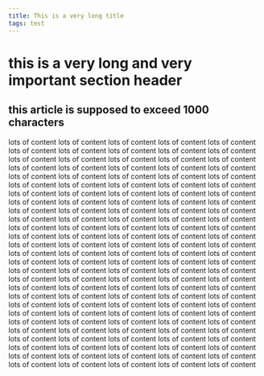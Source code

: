 ```yaml
---
title: This is a very long title
tags: test
---
```


# this is a very long and very important section header

## this article is supposed to exceed 1000 characters

lots of content lots of content lots of content lots of content lots of content
lots of content lots of content lots of content lots of content lots of content
lots of content lots of content lots of content lots of content lots of content
lots of content lots of content lots of content lots of content lots of content
lots of content lots of content lots of content lots of content lots of content
lots of content lots of content lots of content lots of content lots of content
lots of content lots of content lots of content lots of content lots of content
lots of content lots of content lots of content lots of content lots of content
lots of content lots of content lots of content lots of content lots of content
lots of content lots of content lots of content lots of content lots of content
lots of content lots of content lots of content lots of content lots of content
lots of content lots of content lots of content lots of content lots of content
lots of content lots of content lots of content lots of content lots of content
lots of content lots of content lots of content lots of content lots of content
lots of content lots of content lots of content lots of content lots of content
lots of content lots of content lots of content lots of content lots of content
lots of content lots of content lots of content lots of content lots of content
lots of content lots of content lots of content lots of content lots of content
lots of content lots of content lots of content lots of content lots of content
lots of content lots of content lots of content lots of content lots of content
lots of content lots of content lots of content lots of content lots of content
lots of content lots of content lots of content lots of content lots of content
lots of content lots of content lots of content lots of content lots of content
lots of content lots of content lots of content lots of content lots of content
lots of content lots of content lots of content lots of content lots of content
lots of content lots of content lots of content lots of content lots of content
lots of content lots of content lots of content lots of content lots of content
